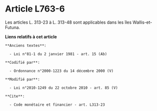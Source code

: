 # Article L763-6

Les articles L. 313-23 à L. 313-48 sont applicables dans les îles Wallis-et-Futuna.

**Liens relatifs à cet article**

	**Anciens textes**:

	  - Loi n°81-1 du 2 janvier 1981 - art. 15 (Ab)

	**Codifié par**:

	  - Ordonnance n°2000-1223 du 14 décembre 2000 (V)

	**Modifié par**:

	  - Loi n°2010-1249 du 22 octobre 2010 - art. 85 (V)

	**Cite**:

	  - Code monétaire et financier - art. L313-23
